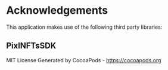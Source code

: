 # Acknowledgements
This application makes use of the following third party libraries:

## PixlNFTsSDK

MIT License
Generated by CocoaPods - https://cocoapods.org
